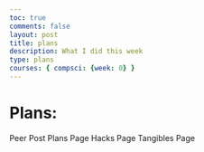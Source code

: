 ```yaml
---
toc: true
comments: false
layout: post
title: plans
description: What I did this week
type: plans
courses: { compsci: {week: 0} }
---
```


# Plans: 
Peer Post
Plans Page
Hacks Page
Tangibles Page
